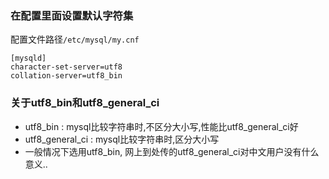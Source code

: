 ### 在配置里面设置默认字符集
配置文件路径`/etc/mysql/my.cnf`
```
[mysqld]
character-set-server=utf8
collation-server=utf8_bin
```

### 关于utf8_bin和utf8_general_ci
* utf8_bin : mysql比较字符串时,不区分大小写,性能比utf8_general_ci好
* utf8_general_ci : mysql比较字符串时,区分大小写
* 一般情况下选用utf8_bin, 网上到处传的utf8_general_ci对中文用户没有什么意义..